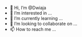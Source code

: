 - 👋 Hi, I’m @Dwiaja
- 👀 I’m interested in ...
- 🌱 I’m currently learning ...
- 💞️ I’m looking to collaborate on ...
- 📫 How to reach me ...

<!---
Dwiaja/Dwiaja is a ✨ special ✨ repository because its `README.md` (this file) appears on your GitHub profile.
You can click the Preview link to take a look at your changes.
--->

